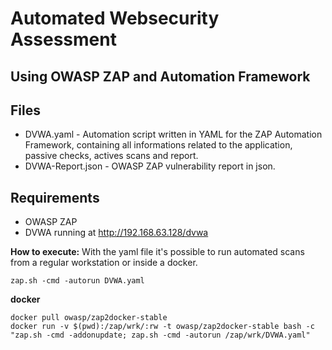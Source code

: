 # Automated Websecurity Assessment 
## Using OWASP ZAP and Automation Framework

## Files
- DVWA.yaml - Automation script written in YAML for the ZAP Automation Framework, containing all informations related to the application, passive checks, actives scans and report.
- DVWA-Report.json - OWASP ZAP vulnerability report in json.

## Requirements
- OWASP ZAP
- DVWA running at http://192.168.63.128/dvwa


**How to execute:**
With the yaml file it's possible to run automated scans from a regular workstation or inside a docker.
```
zap.sh -cmd -autorun DVWA.yaml
```

**docker**
```
docker pull owasp/zap2docker-stable
docker run -v $(pwd):/zap/wrk/:rw -t owasp/zap2docker-stable bash -c "zap.sh -cmd -addonupdate; zap.sh -cmd -autorun /zap/wrk/DVWA.yaml"
```
